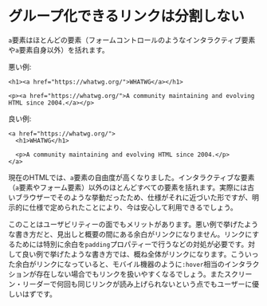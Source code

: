 # グループ化できるリンクは分割しない

`a`要素はほとんどの要素（フォームコントロールのようなインタラクティブ要素や`a`要素自身以外）を括れます。

悪い例:

    <h1><a href="https://whatwg.org/">WHATWG</a></h1>
    
    <p><a href="https://whatwg.org/">A community maintaining and evolving HTML since 2004.</a></p>

良い例:

    <a href="https://whatwg.org/">
      <h1>WHATWG</h1>
    
      <p>A community maintaining and evolving HTML since 2004.</p>
    </a>

現在のHTMLでは、`a`要素の自由度が高くなりました。インタラクティブな要素（`a`要素やフォーム要素）以外のほとんどすべての要素を括れます。実際には古いブラウザーでそのような挙動だったため、仕様がそれに近づいた形ですが、明示的に仕様で定められたことにより、今は安心して利用できるでしょう。

このことはユーザビリティーの面でもメリットがあります。悪い例で挙げたような書き方だと、見出しと概要の間にある余白がリンクになりません。リンクにするためには特別に余白を`padding`プロパティーで行うなどの対処が必要です。対して良い例で挙げたような書き方では、概ね全体がリンクになります。こういった余白がリンクになっていると、モバイル機器のように`:hover`相当のインタラクションが存在しない場合でもリンクを扱いやすくなるでしょう。またスクリーン・リーダーで何回も同じリンクが読み上げられないという点でもユーザーに優しいはずです。
